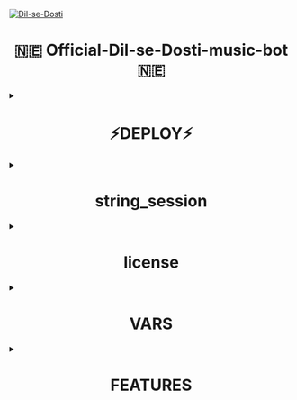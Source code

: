 <p align="center">

[![Dil-se-Dosti](https://telegra.ph/file/5c38e2df8dd48b7c89067.jpg)](https://t.me/XD-Deepak)


<h1 align="center">
  <b>🇳🇪 Official-Dil-se-Dosti-music-bot🇳🇪</b>
</h1>


<details><summary> <h1 align="center">⚡DEPLOY⚡</h1> </summary>

## Deploy to Heroku

[![Deploy](https://www.herokucdn.com/deploy/button.svg)](https://heroku.com/deploy?template=https://github.com/XD-Deepak/OFFICIAL-DIL-SE-DOSTI-MUSIC-BOT)

</details>

<details><summary> <h1 align="center">string_session</h1> </summary>

Generate From here

 [![GenerateStringName](https://img.shields.io/badge/repl.it-generateStringName-yellowgreen)](https://repl.it/XDDeepak/Dil-se-Dosti)

</details>

<details><summary> <h1 align="center">license</h1> </summary>

(C) @XD-Deepak
Copyright permission under MIT License
License -> https://github.com/XD-Deepak/OFFICIAL-DIL-SE-DOSTI-MUSIC-BOT/blob/master/LICENSE

NOTE: Make sure you have started a VoiceChat in your Group before deploying.
</details>
<details><summary> <h1 align="center">VARS</h1> </summary>

1. `API_ID` : Get From my.telegram.org
2. `API_HASH` : Get from my.telegram.org
3. `BOT_TOKEN` : @Botfather
4. `SESSION_STRING` : Generate From here [![GenerateStringName](https://img.shields.io/badge/repl.it-generateStringName-yellowgreen)](https://repl.it/XDDeepak/Dil-se-Dosti)
5. `CHAT` : ID of Channel/Group where the bot plays Music.
6. `LOG_GROUP` : Group to send Playlist, if CHAT is a Group
7. `ADMINS` : ID of users who can use admin commands.
8. `ARQ_API` : Get it for free from [@ARQRobot](https://telegram.dog/ARQRobot), This is required for /dplay to work.
9. `STREAM_URL` : Stream URL of radio station or a youtube live video to stream when the bot starts or with /radio command.
10. `MAXIMUM_DURATION` : Maximum duration of song to play.(Optional)
11. `REPLY_MESSAGE` : A reply to those who message the USER account in PM. Leave it blank if you do not need this feature. 
12. `ADMIN_ONLY` : Pass `Y` If you want to make /play and /dplay commands only for admins of `CHAT`. By default /play and /dplay is available for all.

- Enable the worker after deploy the project to Heroku
- Bot will starts radio automatically in given `CHAT` with given `STREAM_URL` after deploy.(24*7 Music even if heroku restarts, radio stream restarts automatically.)  
- To play a song use /play as a reply to audio file or a youtube link.
- Use /play <song name> to play song from youtube and /dplay <song name> to play from Deezer.
- Use /help to know about other commands.
</details>

<details><summary> <h1 align="center">FEATURES</h1> </summary>

- Playlist, queue
- Supports Live streaming from youtube
- Supports both deezer and youtube to search songs.
- Play from telegram file supported.
- Starts Radio after if no songs in playlist.
- Automatically downloads audio for the first two tracks in the playlist to ensure smooth playing
- Automatic restart even if heroku restarts.


</details>
